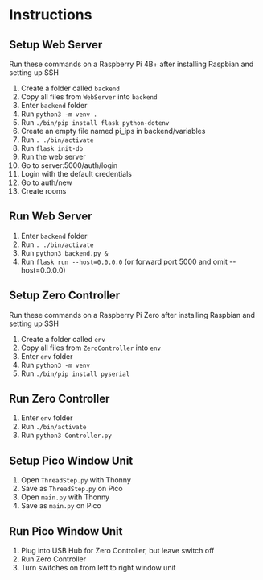 # Instructions

## Setup Web Server
Run these commands on a Raspberry Pi 4B+ after installing Raspbian and setting up SSH
1. Create a folder called <code>backend</code>
2. Copy all files from <code>WebServer</code> into <code>backend</code>
3. Enter <code>backend</code> folder
4. Run <code>python3 -m venv .</code>
5. Run <code>./bin/pip install flask python-dotenv</code>
6. Create an empty file named pi_ips in backend/variables 
7. Run <code>. ./bin/activate</code>
8. Run <code>flask init-db</code>
9. Run the web server
10. Go to server:5000/auth/login
11. Login with the default credentials
10. Go to auth/new
11. Create rooms

## Run Web Server
1. Enter <code>backend</code> folder
2. Run <code>. ./bin/activate</code>
3. Run <code>python3 backend.py &</code>
4. Run <code>flask run --host=0.0.0.0</code> (or forward port 5000 and omit --host=0.0.0.0)

## Setup Zero Controller
Run these commands on a Raspberry Pi Zero after installing Raspbian and setting up SSH
1. Create a folder called <code>env</code>
2. Copy all files from <code>ZeroController</code> into <code>env</code>
3. Enter <code>env</code> folder
4. Run <code>python3 -m venv</code>
5. Run <code>./bin/pip install pyserial</code>

## Run Zero Controller
1. Enter <code>env</code> folder
2. Run <code>./bin/activate</code>
3. Run <code>python3 Controller.py</code>

## Setup Pico Window Unit
1. Open <code>ThreadStep.py</code> with Thonny
2. Save as <code>ThreadStep.py</code> on Pico
3. Open <code>main.py</code> with Thonny
4. Save as <code>main.py</code> on Pico

## Run Pico Window Unit
1. Plug into USB Hub for Zero Controller, but leave switch off
2. Run Zero Controller
3. Turn switches on from left to right window unit
